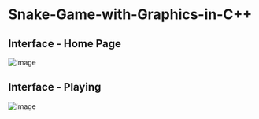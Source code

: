 # Snake-Game-with-Graphics-in-C++

## Interface - Home Page
![image](https://github.com/hamza0923/Snake-Game-with-Graphics-in-C-/assets/130615746/c7e38b17-77ea-4c86-a612-bfd7eb430aa2)

## Interface - Playing
![image](https://github.com/hamza0923/Snake-Game-with-Graphics-in-C-/assets/130615746/02beac88-f743-4d17-b9c9-ce4de3cbb5ba)
